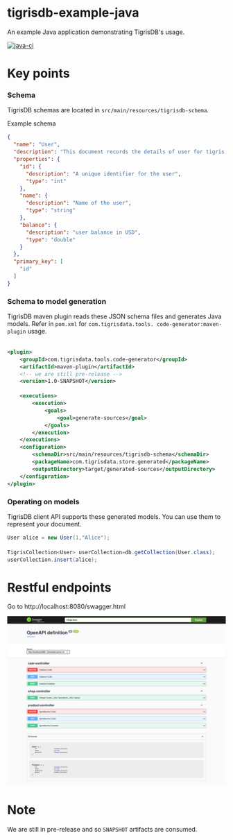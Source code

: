 # tigrisdb-example-java
An example Java application demonstrating TigrisDB's usage.

[![java-ci](https://github.com/tigrisdata/tigrisdb-example-java/actions/workflows/java-ci.yml/badge.svg?branch=main)](https://github.com/tigrisdata/tigrisdb-example-java/actions/workflows/java-ci.yml)
# Key points

### Schema
TigrisDB schemas are located in `src/main/resources/tigrisdb-schema`.

Example schema

```json
{
  "name": "User",
  "description": "This document records the details of user for tigris store",
  "properties": {
    "id": {
      "description": "A unique identifier for the user",
      "type": "int"
    },
    "name": {
      "description": "Name of the user",
      "type": "string"
    },
    "balance": {
      "description": "user balance in USD",
      "type": "double"
    }
  },
  "primary_key": [
    "id"
  ]
}
```

### Schema to model generation

TigrisDB maven plugin reads these JSON schema files and generates Java models.
Refer in `pom.xml` for `com.tigrisdata.tools. code-generator:maven-plugin`
usage.

```xml

<plugin>
    <groupId>com.tigrisdata.tools.code-generator</groupId>
    <artifactId>maven-plugin</artifactId>
    <!-- we are still pre-release -->
    <version>1.0-SNAPSHOT</version>

    <executions>
        <execution>
            <goals>
                <goal>generate-sources</goal>
            </goals>
        </execution>
    </executions>
    <configuration>
        <schemaDir>src/main/resources/tigrisdb-schema</schemaDir>
        <packageName>com.tigrisdata.store.generated</packageName>
        <outputDirectory>target/generated-sources</outputDirectory>
    </configuration>
</plugin>
```

### Operating on models

TigrisDB client API supports these generated models. You can use them to
represent your document.

```java
User alice = new User(1,"Alice");

TigrisCollection<User> userCollection=db.getCollection(User.class);
userCollection.insert(alice);
```

# Restful endpoints

Go to http://localhost:8080/swagger.html

![swagger_ui_screenshot.png](swagger_ui_screenshot.png)

# Note

We are still in pre-release and so `SNAPSHOT` artifacts are consumed.